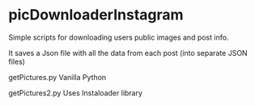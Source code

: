 # picDownloaderInstagram

Simple scripts for downloading users public images and post info.

It saves a Json file with all the data from each post (into separate JSON files)

getPictures.py
Vanilla Python

getPictures2.py
Uses Instaloader library
